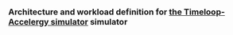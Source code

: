 ### Architecture and workload definition for [the Timeloop-Accelergy simulator](https://github.com/Accelergy-Project/accelergy-timeloop-infrastructure) simulator
